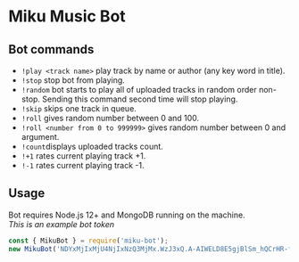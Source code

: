 # Miku Music Bot

## Bot commands
- `!play <track name>` play track by name or author (any key word in title).
- `!stop` stop bot from playing.
- `!random` bot starts to play all of uploaded tracks in random order non-stop. Sending this command second time will stop playing.
- `!skip` skips one track in queue.
- `!roll` gives random number between 0 and 100.
- `!roll <number from 0 to 999999>` gives random number between 0 and argument.
- `!count`displays uploaded tracks count.
- `!+1` rates current playing track +1.
- `!-1` rates current playing track -1.

## Usage
Bot requires Node.js 12+ and MongoDB running on the machine.  
*This is an example bot token*
```js
const { MikuBot } = require('miku-bot');
new MikuBot('NDYxMjIxMjU4NjIxNzQ3MjMx.WzJ3xQ.A-AIWELD8E5gjBlSm_hQCrHR-fY');
```
